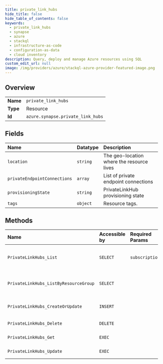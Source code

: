```yaml
---
title: private_link_hubs
hide_title: false
hide_table_of_contents: false
keywords:
  - private_link_hubs
  - synapse
  - azure    
  - stackql
  - infrastructure-as-code
  - configuration-as-data
  - cloud inventory
description: Query, deploy and manage Azure resources using SQL
custom_edit_url: null
image: /img/providers/azure/stackql-azure-provider-featured-image.png
---
```

  
    

## Overview
<table><tbody>
<tr><td><b>Name</b></td><td><code>private_link_hubs</code></td></tr>
<tr><td><b>Type</b></td><td>Resource</td></tr>
<tr><td><b>Id</b></td><td><code>azure.synapse.private_link_hubs</code></td></tr>
</tbody></table>

## Fields
| Name | Datatype | Description |
|:-----|:---------|:------------|
| `location` | `string` | The geo-location where the resource lives |
| `privateEndpointConnections` | `array` | List of private endpoint connections |
| `provisioningState` | `string` | PrivateLinkHub provisioning state |
| `tags` | `object` | Resource tags. |
## Methods
| Name | Accessible by | Required Params | Description |
|:-----|:--------------|:----------------|:------------|
| `PrivateLinkHubs_List` | `SELECT` | `subscriptionId` | Returns a list of privateLinkHubs in a subscription |
| `PrivateLinkHubs_ListByResourceGroup` | `SELECT` |  | Returns a list of privateLinkHubs in a resource group |
| `PrivateLinkHubs_CreateOrUpdate` | `INSERT` |  | Creates or updates a privateLinkHub |
| `PrivateLinkHubs_Delete` | `DELETE` |  | Deletes a privateLinkHub |
| `PrivateLinkHubs_Get` | `EXEC` |  | Gets a privateLinkHub |
| `PrivateLinkHubs_Update` | `EXEC` |  | Updates a privateLinkHub |
